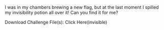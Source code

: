 I was in my chambers brewing a new flag, but at the last moment I spilled my invisibility potion all over it! Can you find it for me?

Download Challenge File(s): Click Here(invisible)
